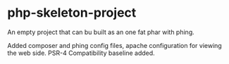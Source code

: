 # php-skeleton-project
An empty project that can bu built as an one fat phar with phing.

Added composer and phing config files, apache configuration for viewing the web side.
PSR-4 Compatibility baseline added.

